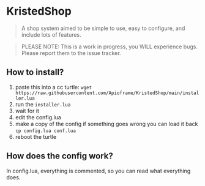 # KristedShop
> A shop system aimed to be simple to use, easy to configure, and include lots of features.

> PLEASE NOTE: This is a work in progress, you WILL experience bugs. Please report them to the issue tracker.

## How to install?
1. paste this into a cc turtle: `wget https://raw.githubusercontent.com/Apioframe/KristedShop/main/installer.lua`
2. run the `installer.lua`
3. wait for it
4. edit the config.lua
5. make a copy of the config if something goes wrong you can load it back `cp config.lua conf.lua`
6. reboot the turtle

## How does the config work?
In config.lua, everything is commented, so you can read what everything does.
